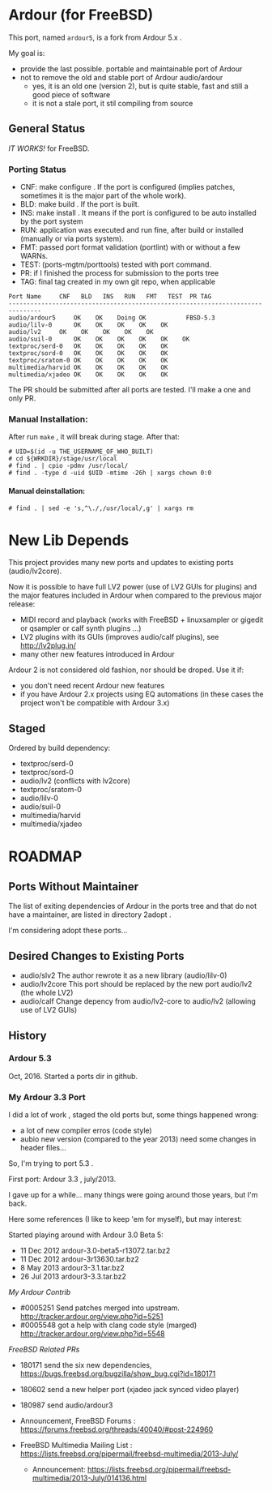 # Ardour (for FreeBSD)

This port, named `ardour5`, is a fork from Ardour 5.x . 

My goal is:

- provide the last possible. portable and maintainable port of Ardour
- not to remove the old and stable port of Ardour audio/ardour
   - yes, it is an old one (version 2), but is quite stable, fast and still a good piece of software
   - it is not a stale port, it stil compiling from source

## General Status 

*IT WORKS!* for FreeBSD.

### Porting Status

- CNF: make configure . If the port is configured (implies patches, sometimes it is the major part of the whole work).
- BLD: make build . If the port is built.
- INS: make install . It means if the port is configured to be auto installed by the port system
- RUN: application was executed and run fine, after build or installed (manually or via ports system).
- FMT: passed port format validation (portlint) with or without a few WARNs.
- TEST: (ports-mgtm/porttools) tested with port command.
- PR: if I finished the process for submission to the ports tree
- TAG: final tag created in my own git repo, when applicable

```
Port Name	  CNF	BLD   INS   RUN	  FMT	TEST  PR TAG
-------------------------------------------------------------------------------
audio/ardour5	  OK	OK    Doing OK			 FBSD-5.3
audio/lilv-0	  OK	OK    OK    OK	  OK	
audio/lv2	  OK    OK    OK    OK    OK
audio/suil-0	  OK    OK    OK    OK    OK	OK
textproc/serd-0	  OK    OK    OK    OK    OK
textproc/sord-0	  OK    OK    OK    OK    OK
textproc/sratom-0 OK    OK    OK    OK    OK
multimedia/harvid OK    OK    OK    OK    OK
multimedia/xjadeo OK    OK    OK    OK    OK
```


The PR should be submitted after all ports are tested. I'll make a one and only PR.

### Manual Installation:

After run ```make``` , it will break during stage. After that:

```
# UID=$(id -u THE_USERNAME_OF_WHO_BUILT)
# cd ${WRKDIR}/stage/usr/local
# find . | cpio -pdmv /usr/local/
# find . -type d -uid $UID -mtime -26h | xargs chown 0:0
```

#### Manual deinstallation:

```
# find . | sed -e 's,^\./,/usr/local/,g' | xargs rm
```


# New Lib Depends

This project provides many new ports and updates to existing ports (audio/lv2core).

Now it is possible to have full LV2 power (use of LV2 GUIs for plugins) and the
major features included in Ardour when compared to the previous major release:

- MIDI record and playback (works with FreeBSD + linuxsampler or gigedit or qsampler or calf synth plugins ...)
- LV2 plugins with its GUIs (improves audio/calf plugins), see http://lv2plug.in/
- many other new features introduced in Ardour

Ardour 2 is not considered old fashion, nor should be droped. Use it if:

- you don't need recent Ardour new features
- if you have Ardour 2.x projects using EQ automations (in these cases the project won't be compatible with Ardour 3.x)

## Staged

Ordered by build dependency:

- textproc/serd-0
- textproc/sord-0
- audio/lv2 (conflicts with lv2core)
- textproc/sratom-0
- audio/lilv-0
- audio/suil-0
- multimedia/harvid
- multimedia/xjadeo

# ROADMAP

## Ports Without Maintainer

The list of exiting dependencies of Ardour in the ports tree and that
do not have a maintainer, are listed in directory 2adopt .

I'm considering adopt these ports...


## Desired Changes to Existing Ports

- audio/slv2
   The author rewrote it as a new library (audio/lilv-0)
- audio/lv2core
   This port should be replaced by the new port audio/lv2 (the whole LV2)
- audio/calf
   Change depency from audio/lv2-core to audio/lv2 (allowing use of LV2 GUIs)


## History

### Ardour 5.3

Oct, 2016. Started a ports dir in github.

### My Ardour 3.3 Port

I did a lot of work , staged the old ports but, some things happened wrong:

- a lot of new compiler erros (code style)
- aubio new version (compared to the year 2013) need some changes in header files...

So, I'm trying to port 5.3 .

First port: Ardour 3.3 , july/2013.

I gave up for a while... many things were going around those years, but I'm back.

Here some references (I like to keep 'em for myself), but may interest:

Started playing around with Ardour 3.0 Beta 5:

- 11 Dec 2012 ardour-3.0-beta5-r13072.tar.bz2
- 11 Dec 2012 ardour-3r13630.tar.bz2
- 8 May 2013 ardour3-3.1.tar.bz2
- 26 Jul 2013 ardour3-3.3.tar.bz2

*My Ardour Contrib*

- #0005251 Send patches merged into upstream. http://tracker.ardour.org/view.php?id=5251
- #0005548 got a help with clang code style (marged) http://tracker.ardour.org/view.php?id=5548

*FreeBSD Related PRs*

- 180171 send the six new dependencies, https://bugs.freebsd.org/bugzilla/show_bug.cgi?id=180171
- 180602 send a new helper port (xjadeo jack synced video player)
- 180987 send audio/ardour3

- Announcement, FreeBSD Forums : https://forums.freebsd.org/threads/40040/#post-224960
- FreeBSD Multimedia Mailing List : https://lists.freebsd.org/pipermail/freebsd-multimedia/2013-July/
    - Announcement: https://lists.freebsd.org/pipermail/freebsd-multimedia/2013-July/014136.html

